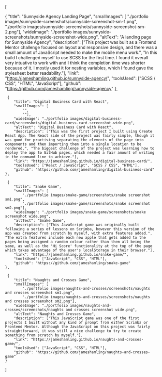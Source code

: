 [

   {
        "title": "Sunnyside Agency Landing Page",
        "smallImages": [
            "./portfolio images/sunnyside-screenshots/sunnyside-screenshot-sm-1.png", 
            "./portfolio images/sunnyside-screenshots/sunnyside-screenshot-sm-2.png"],
        "wideImage": "./portfolio images/sunnyside-screenshots/sunnyside-screenshot-wide.png",
        "altText": "A landing page for Sunnyside Agency",
        "description": ["This project was built as a Frontend Mentor challenge focused on layout and responsive design, and there was a small amount of JavaScript needed to make the mobile menu work.", "In this build I challenged myself to use SCSS for the first time. I found it overall very intuative to work with and I think the completion time was shorter because of it. I mostly used it for nesting variables, which I found gave the stylesheet better readability."],
        "link": "https://jameshamling.github.io/sunnyside-agency/",
        "toolsUsed": ["SCSS / CSS", "HTML", "JavaScript"],
        "github": "https://github.com/jameshamling/sunnyside-agency"
    },

     {
        "title": "Digital Business Card with React",
        "smallImages": [
            "", 
            ""],
        "wideImage": "./portfolio images/digital-business-card/screenshots/digital-business-card-screenshot-wide.png",
        "altText": "Digital Business Card with React",
        "description": ["This was the first project I built using Create React App. The React side of the project was fairly simple, though it was good for practising separating the elements of the page into components and then importing them into a single location to be rendered.", "The biggest challenge of the project was learning how to deploy the app to GitHub pages, which needed a fair amount of writing in the command line to achieve."],
        "link": "https://jameshamling.github.io/digital-business-card/",
        "toolsUsed": ["React / JavaScript", "SCSS / CSS", "HTML"],
        "github": "https://github.com/jameshamling/digital-business-card"
    },

     {
        "title": "Snake Game",
        "smallImages": [
            "./portfolio images/snake-game/screenshots/snake screenshot sm1.png", 
            "./portfolio images/snake-game/screenshots/snake screenshot sm2.png"],
        "wideImage": "./portfolio images/snake-game/screenshots/snake screenshot wide.png",
        "altText": "Snake Game",
        "description": ["This JavaScript game was originally built following a series of lessons on Scrimba, however this version of the app was created from scratch by myself, with extra features added.", "The extra features include each new apple that gets added to the pages being assigned a random colour rather than them all being the same, as well as the 'Hi Score' functionality at the top of the page which takes advantage of the user's localStorage in their browser."],
        "link": "https://jameshamling.github.io/snake-game/",
        "toolsUsed": ["JavaScript", "CSS", "HTML"],
        "github": "https://github.com/jameshamling/snake-game"
    },

     {
        "title": "Naughts and Crosses Game",
        "smallImages": [
            "./portfolio images/naughts-and-crosses/screenshots/naughts and crosses screenshot sm1.png", 
            "./portfolio images/naughts-and-crosses/screenshots/naughts and crosses screenshot sm2.png"],
        "wideImage": "./portfolio images/naughts-and-crosses/screenshots/naughts and crosses screenshot wide.png",
        "altText": "Naughts and Crosses Game",
        "description": ["This JavaScript game was one of the first projects I built without any kind of prompt from either Scrimba or Frontend Mentor. Although the JavaScript on this project was fairly straightforward, it was still a nice challenge to try to create something from scratch by myself."],
        "link": "https://jameshamling.github.io/naughts-and-crosses-game/",
        "toolsUsed": ["JavaScript", "CSS", "HTML"],
        "github": "https://github.com/jameshamling/naughts-and-crosses-game"
    }
]